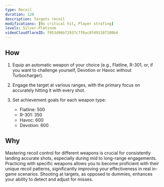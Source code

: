 ```yaml
---
type: Recoil
duration: 120
description: Targets recoil
modifications: [No critical hit, Player strafing]
levels: Silver-Platinum
videoCloudflareID: f053d96b72937c7f0ac8fd91107100b4
---
```


## How

1. Equip an automatic weapon of your choice (e.g., Flatline, R-301, or, if you want to challenge yourself, Devotion or Havoc without Turbocharger).

2. Engage the target at various ranges, with the primary focus on accurately hitting it with every shot.

3. Set achievement goals for each weapon type:
   - Flatline: 500
   - R-301: 350
   - Havoc: 600
   - Devotion: 600

## Why

Mastering recoil control for different weapons is crucial for consistently landing accurate shots, especially during mid to long-range engagements. Practicing with specific weapons allows you to become proficient with their unique recoil patterns, significantly improving your effectiveness in real in-game scenarios. Shooting at targets, as opposed to dummies, enhances your ability to detect and adjust for misses.
